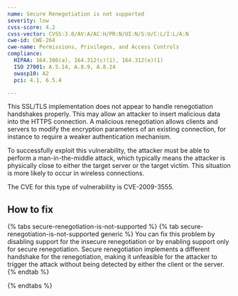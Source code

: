 ```yaml
---
name: Secure Renegotiation is not supported
severity: low
cvss-score: 4.2
cvss-vector: CVSS:3.0/AV:A/AC:H/PR:N/UI:N/S:U/C:L/I:L/A:N
cwe-id: CWE-264
cwe-name: Permissions, Privileges, and Access Controls
compliance:
  HIPAA: 164.306(a), 164.312(c)(1), 164.312(e)(1)
  ISO 27001: A.5.14, A.8.9, A.8.24
  owasp10: A2
  pci: 4.1, 6.5.4

---            
```


This SSL/TLS implementation does not appear to handle renegotiation handshakes properly. This may allow an attacker to insert malicious data into the HTTPS connection. A malicious renegotiation allows clients and servers to modify the encryption parameters of an existing connection, for instance to require a weaker authentication mechanism.

To successfully exploit this vulnerability, the attacker must be able to perform a man-in-the-middle attack, which typically means the attacker is physically close to either the target server or the target victim. This situation is more likely to occur in wireless connections.

The CVE for this type of vulnerability is CVE-2009-3555.

## How to fix

{% tabs secure-renegotiation-is-not-supported %}
{% tab secure-renegotiation-is-not-supported generic %}
You can fix this problem by disabling support for the insecure renegotiation or by enabling support only for secure renegotiation. Secure renegotiation implements a different handshake for the renegotiation, making it unfeasible for the attacker to trigger the attack without being detected by either the client or the server.
{% endtab %}

{% endtabs %}
